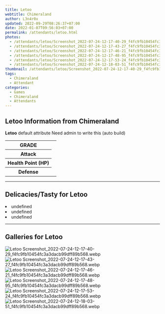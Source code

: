 ```yaml
---
title: Letoo
webtitle: Chimeraland
author: L3n4r0x
updated: 2022-09-29T08:26:37+07:00
date: 2022-01-07T09:56:03+07:00
permalink: /attendants/letoo.html
photos:
  - /attendants/letoo/Screenshot_2022-07-24-12-17-40-29_f4fc9fb10454fc3a3dacb99dff89b568.webp
  - /attendants/letoo/Screenshot_2022-07-24-12-17-43-27_f4fc9fb10454fc3a3dacb99dff89b568.webp
  - /attendants/letoo/Screenshot_2022-07-24-12-17-46-21_f4fc9fb10454fc3a3dacb99dff89b568.webp
  - /attendants/letoo/Screenshot_2022-07-24-12-17-48-95_f4fc9fb10454fc3a3dacb99dff89b568.webp
  - /attendants/letoo/Screenshot_2022-07-24-12-17-53-24_f4fc9fb10454fc3a3dacb99dff89b568.webp
  - /attendants/letoo/Screenshot_2022-07-24-12-18-03-51_f4fc9fb10454fc3a3dacb99dff89b568.webp
thumbnail: /attendants/letoo/Screenshot_2022-07-24-12-17-40-29_f4fc9fb10454fc3a3dacb99dff89b568.webp
tags:
  - Chimeraland
  - Attendant
categories:
  - Games
  - Chimeraland
  - Attendants
---
```


<section id="bootstrap-wrapper"><link rel="stylesheet" href="https://cdn.statically.io/gh/dimaslanjaka/Web-Manajemen/40ac3225/css/bootstrap-4.5-wrapper.css"/><h1>Letoo Information from Chimeraland</h1><p><b>Letoo</b> default attribute Need admin to write this (auto build)<table><tr><th>GRADE</th><td></td></tr><tr><th>Attack</th><td></td></tr><tr><th>Health Point (HP)</th><td></td></tr><tr><th>Defense</th><td></td></tr></table></p><hr/><h2>Delicacies/Tasty for Letoo</h2><li class="d-flex justify-content-between">undefined </li><li class="d-flex justify-content-between">undefined </li><li class="d-flex justify-content-between">undefined </li><hr/><div id="gallery"><h2>Galleries for Letoo</h2><div class="row"><div class="col-lg-6 col-12"><img src="/chimeraland/attendants/letoo/Screenshot_2022-07-24-12-17-40-29_f4fc9fb10454fc3a3dacb99dff89b568.webp" alt="Letoo Screenshot_2022-07-24-12-17-40-29_f4fc9fb10454fc3a3dacb99dff89b568.webp"/></div><div class="col-lg-6 col-12"><img src="/chimeraland/attendants/letoo/Screenshot_2022-07-24-12-17-43-27_f4fc9fb10454fc3a3dacb99dff89b568.webp" alt="Letoo Screenshot_2022-07-24-12-17-43-27_f4fc9fb10454fc3a3dacb99dff89b568.webp"/></div><div class="col-lg-6 col-12"><img src="/chimeraland/attendants/letoo/Screenshot_2022-07-24-12-17-46-21_f4fc9fb10454fc3a3dacb99dff89b568.webp" alt="Letoo Screenshot_2022-07-24-12-17-46-21_f4fc9fb10454fc3a3dacb99dff89b568.webp"/></div><div class="col-lg-6 col-12"><img src="/chimeraland/attendants/letoo/Screenshot_2022-07-24-12-17-48-95_f4fc9fb10454fc3a3dacb99dff89b568.webp" alt="Letoo Screenshot_2022-07-24-12-17-48-95_f4fc9fb10454fc3a3dacb99dff89b568.webp"/></div><div class="col-lg-6 col-12"><img src="/chimeraland/attendants/letoo/Screenshot_2022-07-24-12-17-53-24_f4fc9fb10454fc3a3dacb99dff89b568.webp" alt="Letoo Screenshot_2022-07-24-12-17-53-24_f4fc9fb10454fc3a3dacb99dff89b568.webp"/></div><div class="col-lg-6 col-12"><img src="/chimeraland/attendants/letoo/Screenshot_2022-07-24-12-18-03-51_f4fc9fb10454fc3a3dacb99dff89b568.webp" alt="Letoo Screenshot_2022-07-24-12-18-03-51_f4fc9fb10454fc3a3dacb99dff89b568.webp"/></div></div></div></section>